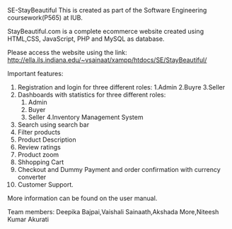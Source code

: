  
SE-StayBeautiful
 This is created as part of the Software Engineering coursework(P565) at IUB.
 
 StayBeautiful.com is a complete ecommerce website created using HTML,CSS, JavaScript, PHP and MySQL as database.

 Please access the website using the link:
 http://ella.ils.indiana.edu/~vsainaat/xampp/htdocs/SE/StayBeautiful/
 
  
 Important features:
 1. Registration and login for three different roles:
    1.Admin
    2.Buyre
    3.Seller
 2. Dashboards with statistics for three different roles:
    1. Admin
    2. Buyer
    3. Seller
 4.Inventory Management System
 5. Search using search bar
 6. Filter products
 7. Product Description
 8. Review ratings
 9. Product zoom
 10. Shhopping Cart 
 11. Checkout and Dummy Payment and order confirmation with currency converter
 12. Customer Support.
 
 More information can be found on the user manual.

 Team members:
 Deepika Bajpai,Vaishali Sainaath,Akshada More,Niteesh Kumar Akurati
